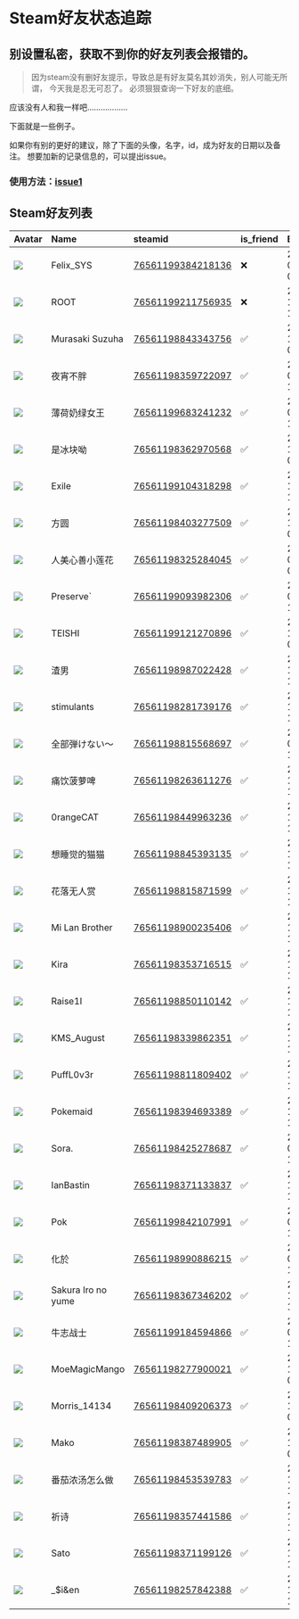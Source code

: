 # Steam好友状态追踪
## 别设置私密，获取不到你的好友列表会报错的。

> 因为steam没有删好友提示，导致总是有好友莫名其妙消失，别人可能无所谓，
> 今天我是忍无可忍了。 必须狠狠查询一下好友的底细。

应该没有人和我一样吧………………

下面就是一些例子。

如果你有别的更好的建议，除了下面的头像，名字，id，成为好友的日期以及备注。 想要加新的记录信息的，可以提出issue。

### 使用方法：[issue1](https://github.com/systemannounce/SteamFriends/issues/1)

## Steam好友列表

| Avatar                                                                            | Name               | steamid                                                                     | is_friend   | BFD                 | Remark   | removed_time        |
|:----------------------------------------------------------------------------------|:-------------------|:----------------------------------------------------------------------------|:------------|:--------------------|:---------|:--------------------|
| ![](https://avatars.steamstatic.com/d41abd4be0b3769e1919802da758591a11639b13.jpg) | Felix_SYS          | [76561199384218136](https://steamcommunity.com/profiles/76561199384218136/) | ❌           | 2022-08-14 01:06:38 |          | 2025-06-14 02:26:58 |
| ![](https://avatars.steamstatic.com/ef15d4fa577672454e11c4dc5fbfa9fc71722ede.jpg) | ROOT               | [76561199211756935](https://steamcommunity.com/profiles/76561199211756935/) | ❌           | 2021-10-02 11:23:03 |          | 2025-06-14 02:26:58 |
| ![](https://avatars.steamstatic.com/64455b3f80e6419b182bf68c483de214f5f56d75.jpg) | Murasaki Suzuha    | [76561198843343756](https://steamcommunity.com/profiles/76561198843343756/) | ✅           | 2023-10-23 09:36:23 |          |                     |
| ![](https://avatars.steamstatic.com/6d41f722f2c1b6f7b7dbada5cb86dd88b8f38ee7.jpg) | 夜宵不胖               | [76561198359722097](https://steamcommunity.com/profiles/76561198359722097/) | ✅           | 2024-06-12 17:32:44 |          |                     |
| ![](https://avatars.steamstatic.com/115896f885a94ccd6113e638d8e113251399d008.jpg) | 薄荷奶绿女王             | [76561199683241232](https://steamcommunity.com/profiles/76561199683241232/) | ✅           | 2024-06-30 15:03:30 |          |                     |
| ![](https://avatars.steamstatic.com/a72bcd8415b4b90c41905ef3fb51f41544af3b68.jpg) | 是冰块呦               | [76561198362970568](https://steamcommunity.com/profiles/76561198362970568/) | ✅           | 2024-11-13 09:55:23 |          |                     |
| ![](https://avatars.steamstatic.com/978b0fd2b522e386f55e802af73c34aa00550b6e.jpg) | Exile              | [76561199104318298](https://steamcommunity.com/profiles/76561199104318298/) | ✅           | 2024-12-04 12:57:19 |          |                     |
| ![](https://avatars.steamstatic.com/59f7c76c2ea01fb0486180a6130377ad404ee87c.jpg) | 方圆                 | [76561198403277509](https://steamcommunity.com/profiles/76561198403277509/) | ✅           | 2023-11-30 03:58:14 |          |                     |
| ![](https://avatars.steamstatic.com/2201b1de3a95a1ced9adc1555f8a0e725dc1841c.jpg) | 人美心善小莲花            | [76561198325284045](https://steamcommunity.com/profiles/76561198325284045/) | ✅           | 2024-01-05 07:42:46 |          |                     |
| ![](https://avatars.steamstatic.com/833139b5c94cdbaa6d1dec0b657c2b63fd359735.jpg) | Preserve`          | [76561199093982306](https://steamcommunity.com/profiles/76561199093982306/) | ✅           | 2025-02-09 14:48:59 |          |                     |
| ![](https://avatars.steamstatic.com/d358eaac97a2d29d59c9337ce83af78a4d39984b.jpg) | TEISHI             | [76561199121270896](https://steamcommunity.com/profiles/76561199121270896/) | ✅           | 2023-12-13 05:05:18 |          |                     |
| ![](https://avatars.steamstatic.com/6f6e7abadbe2b2ec0dba8e3bb86235ea754c8e2d.jpg) | 渣男                 | [76561198987022428](https://steamcommunity.com/profiles/76561198987022428/) | ✅           | 2024-12-03 14:36:45 |          |                     |
| ![](https://avatars.steamstatic.com/284b6d6c951666e3c9f87dcb5cb820fc4214f2ee.jpg) | stimulants         | [76561198281739176](https://steamcommunity.com/profiles/76561198281739176/) | ✅           | 2023-10-23 16:33:59 |          |                     |
| ![](https://avatars.steamstatic.com/a138bb0104944ab2e078de01669be91458a4d33f.jpg) | 全部弾けない～            | [76561198815568697](https://steamcommunity.com/profiles/76561198815568697/) | ✅           | 2024-06-14 16:17:26 |          |                     |
| ![](https://avatars.steamstatic.com/62edd5c24e1f600d0b78d00ce17269018ce492ed.jpg) | 痛饮菠萝啤              | [76561198263611276](https://steamcommunity.com/profiles/76561198263611276/) | ✅           | 2023-10-22 15:23:25 |          |                     |
| ![](https://avatars.steamstatic.com/5539477c88183dba696f85aff63b952f9bdc2e9d.jpg) | 0rangeCAT          | [76561198449963236](https://steamcommunity.com/profiles/76561198449963236/) | ✅           | 2023-10-22 16:22:52 |          |                     |
| ![](https://avatars.steamstatic.com/f6f6a85a7a844b2f82ca395e919b2b4b70d4d551.jpg) | 想睡觉的猫猫             | [76561198845393135](https://steamcommunity.com/profiles/76561198845393135/) | ✅           | 2023-10-27 10:13:22 |          |                     |
| ![](https://avatars.steamstatic.com/92f5e228dd9baf3ca22306823a755f5335c89fce.jpg) | 花落无人赏              | [76561198815871599](https://steamcommunity.com/profiles/76561198815871599/) | ✅           | 2023-10-22 15:30:04 |          |                     |
| ![](https://avatars.steamstatic.com/1191c81a57194f64acfcda94f0fd0cb94e92eff7.jpg) | Mi Lan Brother     | [76561198900235406](https://steamcommunity.com/profiles/76561198900235406/) | ✅           | 2023-10-22 15:22:55 |          |                     |
| ![](https://avatars.steamstatic.com/2d39509a7c2cbeb0ff5ddc1f1f0852bc64696426.jpg) | Kira               | [76561198353716515](https://steamcommunity.com/profiles/76561198353716515/) | ✅           | 2023-10-22 15:35:22 |          |                     |
| ![](https://avatars.steamstatic.com/85fee433e0adcc07855d2938e528e95b0bcc7fe8.jpg) | Raise1I            | [76561198850110142](https://steamcommunity.com/profiles/76561198850110142/) | ✅           | 2023-10-22 15:40:31 |          |                     |
| ![](https://avatars.steamstatic.com/1d1349d96b9c1f8e5ed3cef1303c0171923cc630.jpg) | KMS_August         | [76561198339862351](https://steamcommunity.com/profiles/76561198339862351/) | ✅           | 2023-10-22 15:21:51 |          |                     |
| ![](https://avatars.steamstatic.com/d512915c3f46c8541a4d2b4f4bdcd43349e5556f.jpg) | PuffL0v3r          | [76561198811809402](https://steamcommunity.com/profiles/76561198811809402/) | ✅           | 2023-10-22 15:18:49 |          |                     |
| ![](https://avatars.steamstatic.com/de7aed4299406a52b01b0fc087ec5eb1d380b7e7.jpg) | Pokemaid           | [76561198394693389](https://steamcommunity.com/profiles/76561198394693389/) | ✅           | 2024-11-19 17:13:14 |          |                     |
| ![](https://avatars.steamstatic.com/dd92b1ce28b11fb6e1357467644afe4757b01fac.jpg) | Sora.              | [76561198425278687](https://steamcommunity.com/profiles/76561198425278687/) | ✅           | 2024-06-14 18:35:21 |          |                     |
| ![](https://avatars.steamstatic.com/0c6b4e183c3ee07c0e8de683adde164c786f97d2.jpg) | IanBastin          | [76561198371133837](https://steamcommunity.com/profiles/76561198371133837/) | ✅           | 2023-10-22 19:26:31 |          |                     |
| ![](https://avatars.steamstatic.com/fef49e7fa7e1997310d705b2a6158ff8dc1cdfeb.jpg) | Pok                | [76561199842107991](https://steamcommunity.com/profiles/76561199842107991/) | ✅           | 2025-03-31 16:47:08 |          |                     |
| ![](https://avatars.steamstatic.com/437a8239c12cb2b001fdcda838627c54f5b4a1b5.jpg) | 化於                 | [76561198990886215](https://steamcommunity.com/profiles/76561198990886215/) | ✅           | 2024-07-26 13:34:34 |          |                     |
| ![](https://avatars.steamstatic.com/148ff422f2245ab66abfeabf3f7506861d6b703b.jpg) | Sakura Iro no yume | [76561198367346202](https://steamcommunity.com/profiles/76561198367346202/) | ✅           | 2023-10-22 15:28:52 |          |                     |
| ![](https://avatars.steamstatic.com/1191c81a57194f64acfcda94f0fd0cb94e92eff7.jpg) | 牛志战士               | [76561199184594866](https://steamcommunity.com/profiles/76561199184594866/) | ✅           | 2024-07-26 13:25:25 |          |                     |
| ![](https://avatars.steamstatic.com/716b6785a9a85e4ef5f6b890578f04638c4490d1.jpg) | MoeMagicMango      | [76561198277900021](https://steamcommunity.com/profiles/76561198277900021/) | ✅           | 2023-12-04 08:30:42 |          |                     |
| ![](https://avatars.steamstatic.com/1310110092944f803163228a6ecbce3337d541ea.jpg) | Morris_14134       | [76561198409206373](https://steamcommunity.com/profiles/76561198409206373/) | ✅           | 2023-10-23 09:36:21 |          |                     |
| ![](https://avatars.steamstatic.com/1bfb511f2f81e2adaa865e8c5094503dafe720a3.jpg) | Mako               | [76561198387489905](https://steamcommunity.com/profiles/76561198387489905/) | ✅           | 2023-11-22 09:11:04 |          |                     |
| ![](https://avatars.steamstatic.com/db61b42140e48ffade1766a094b6e18d48bee590.jpg) | 番茄浓汤怎么做            | [76561198453539783](https://steamcommunity.com/profiles/76561198453539783/) | ✅           | 2023-10-22 16:25:43 |          |                     |
| ![](https://avatars.steamstatic.com/752eb38c3b0bc6f74708ec2c3d44d00bda41edde.jpg) | 祈诗                 | [76561198357441586](https://steamcommunity.com/profiles/76561198357441586/) | ✅           | 2023-10-27 10:13:24 |          |                     |
| ![](https://avatars.steamstatic.com/5b8825b34c5d77b00c3a18897f2f1175fa0e0e57.jpg) | Sato               | [76561198371199126](https://steamcommunity.com/profiles/76561198371199126/) | ✅           | 2023-11-05 11:12:35 |          |                     |
| ![](https://avatars.steamstatic.com/31ff542efe9c2e072890fe282868077fd9806ee8.jpg) | _$i&en             | [76561198257842388](https://steamcommunity.com/profiles/76561198257842388/) | ✅           | 2023-10-23 16:34:00 |          |                     |